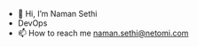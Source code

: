 - 👋 Hi, I’m Naman Sethi  
- DevOps
- 📫 How to reach me naman.sethi@netomi.com

<!---
naman7856/naman7856 is a ✨ special ✨ repository because its `README.md` (this file) appears on your GitHub profile.
You can click the Preview link to take a look at your changes.
--->

